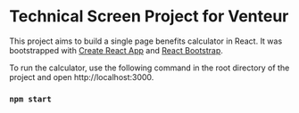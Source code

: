 # Technical Screen Project for Venteur

This project aims to build a single page benefits calculator in React. It was bootstrapped with [Create React App](https://github.com/facebook/create-react-app) 
and [React Bootstrap](https://react-bootstrap.github.io/).

To run the calculator, use the following command in the root directory of the project and open http://localhost:3000.
### `npm start`

